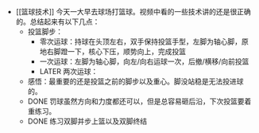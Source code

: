 - [[篮球技术]] 今天一大早去球场打篮球。视频中看的一些技术讲的还是很正确的。总结起来有以下几点：
	- 投篮脚步：
		- 零次运球：持球在头顶左右，双手保持投篮手型，左脚为轴心脚，原地右脚蹬一下，核心下压，顺势向上，完成投篮
		- 一次运球：左脚为轴心脚，向左/向右运球一次，后撤/横移/向前投篮
		- LATER 两次运球：
	- 感悟：最重要的还是投篮之前的脚步以及重心。脚没站稳是无法投进球的。
	- DONE 罚球虽然方向和力度都还可以，但是总容易砸后沿，下次投篮要着重练习。
	- DONE 练习双脚并步上篮以及双脚终结